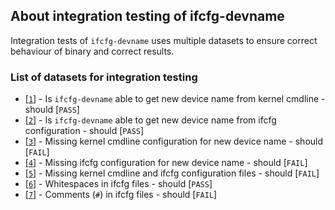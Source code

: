 ## About integration testing of ifcfg-devname

Integration tests of ``ifcfg-devname`` uses multiple datasets to ensure correct behaviour of binary and correct results.


### List of datasets for integration testing

* [[``1``](./1/)] - Is ``ifcfg-devname`` able to get new device name from kernel cmdline - should [``PASS``]
* [[``2``](./2/)] - Is ``ifcfg-devname`` able to get new device name from ifcfg configuration - should [``PASS``]
* [[``3``](./3/)] - Missing kernel cmdline configuration for new device name - should [``FAIL``]
* [[``4``](./4/)] - Missing ifcfg configuration for new device name - should [``FAIL``]
* [[``5``](./5/)] - Missing kernel cmdline and ifcfg configuration files - should [``FAIL``]
* [[``6``](./6/)] - Whitespaces in ifcfg files - should [``PASS``]
* [[``7``](./7/)] - Comments (``#``) in ifcfg files - should [``FAIL``]
